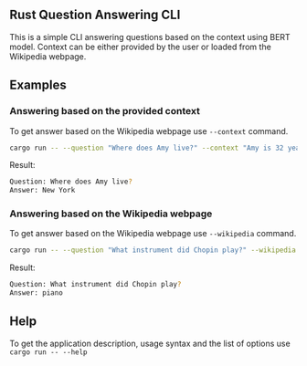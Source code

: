 ## Rust Question Answering CLI
This is a simple CLI answering questions based on the context using BERT model.
Context can be either provided by the user or loaded from the Wikipedia webpage.

## Examples

### Answering based on the provided context
To get answer based on the Wikipedia webpage use `--context` command.
```bash
cargo run -- --question "Where does Amy live?" --context "Amy is 32 years old actress from New York"
```
Result:
```bash
Question: Where does Amy live?
Answer: New York
```

### Answering based on the Wikipedia webpage
To get answer based on the Wikipedia webpage use `--wikipedia` command.
```bash
cargo run -- --question "What instrument did Chopin play?" --wikipedia "Frédéric Chopin"
```
Result:
```bash
Question: What instrument did Chopin play?
Answer: piano
```

## Help
To get the application description, usage syntax and the list of options use `cargo run -- --help`
